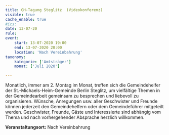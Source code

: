 ```yaml
---
title: GH-Tagung Steglitz  (Videokonferenz)
visible: true
cache_enable: true
#ics: 
date: 13-07-20
rule: 
event:
	start: 13-07-2020 19:00
	end: 13-07-2020 20:00
	location: 'Nach Vereinbahrung'
taxonomy:
	kategorie: ['Amtsträger']
	monat: ['Juli 2020']

---
```

Monatlich, immer am 2. Montag im Monat, treffen sich die Gemeindehelfer der St.-Michaels-Heim-Gemeinde Berlin Steglitz, um vielfältige Themen in der Gemeindearbeit gemeinsam zu besprechen und liebevoll zu organisieren. Wünsche, Anregungen usw. aller Geschwister und Freunde können jederzeit den Gemeindehelfern oder dem Gemeindeführer mitgeteilt werden. Geschwister, Freunde, Gäste und Interessierte sind abhängig vom Thema und nach vorhergehender Absprache herzlich willkommen.



**Veranstaltungsort:** Nach Vereinbahrung

